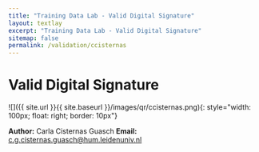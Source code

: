 ```yaml
---
title: "Training Data Lab - Valid Digital Signature"
layout: textlay
excerpt: "Training Data Lab - Valid Digital Signature"
sitemap: false
permalink: /validation/ccisternas
---
```


# Valid Digital Signature

![]({{ site.url }}{{ site.baseurl }}/images/qr/ccisternas.png){: style="width: 100px; float: right; border: 10px"}

**Author:** Carla Cisternas Guasch
**Email:** c.g.cisternas.guasch@hum.leidenuniv.nl
